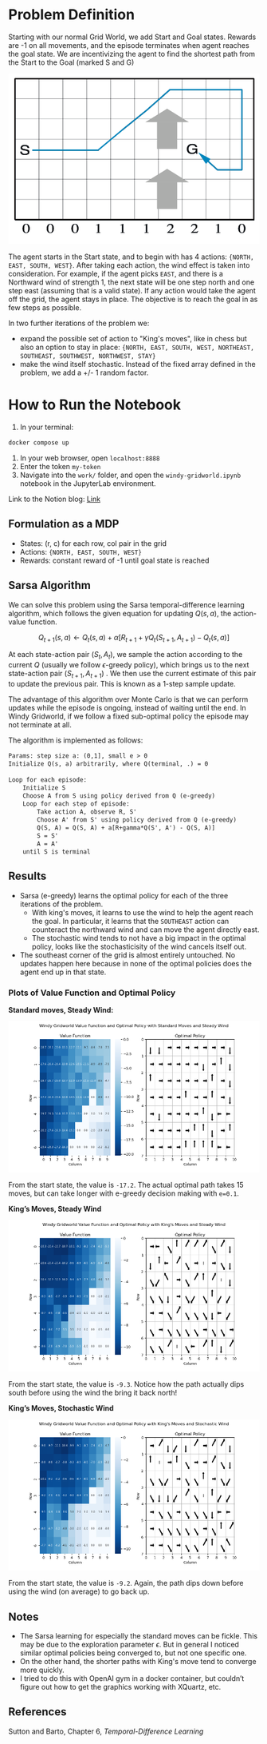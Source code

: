 # Problem Definition

Starting with our normal Grid World, we add Start and Goal states. Rewards are -1 on all movements, and the episode terminates when agent reaches the goal state. We are incentivizing the agent to find the shortest path from the Start to the Goal (marked S and G)

![windy-gridworld.png](windy-gridworld.png)

The agent starts in the Start state, and to begin with has 4 actions: `{NORTH, EAST, SOUTH, WEST}`. After taking each action, the wind effect is taken into consideration. For example, if the agent picks `EAST`, and there is a Northward wind of strength 1, the next state will be one step north and one step east (assuming that is a valid state). If any action would take the agent off the grid, the agent stays in place. The objective is to reach the goal in as few steps as possible.

In two further iterations of the problem we:

- expand the possible set of action to "King's moves", like in chess but also an option to stay in place: `{NORTH, EAST, SOUTH, WEST, NORTHEAST, SOUTHEAST, SOUTHWEST, NORTHWEST, STAY}`
- make the wind itself stochastic. Instead of the fixed array defined in the problem, we add a +/- 1 random factor.

# How to Run the Notebook

1. In your terminal:

```nasm
docker compose up
```

1. In your web browser, open `localhost:8888` 
2. Enter the token `my-token` 
3. Navigate into the `work/` folder, and open the `windy-gridworld.ipynb` notebook in the JupyterLab environment. 

Link to the Notion blog: [Link](https://harmless-resistance-e28.notion.site/Windy-Gridworld-1434b68d0c408064a8e4f7471c7577e9)


## Formulation as a MDP

- States: (r, c) for each row, col pair in the grid
- Actions: `{NORTH, EAST, SOUTH, WEST}`
- Rewards: constant reward of -1 until goal state is reached

## Sarsa Algorithm

We can solve this problem using the Sarsa temporal-difference learning algorithm, which follows the given equation for updating $Q(s, a)$, the action-value function.

$$
Q_{t+1}(s, a) \leftarrow Q_t(s, a) + \alpha [R_{t+1} + \gamma Q_t(S_{t+1}, A_{t+1}) - Q_t(s, a)]
$$

At each state-action pair $(S_t, A_t)$, we sample the action according to the current $Q$ (usually we follow $\epsilon$-greedy policy), which brings us to the next state-action pair $(S_{t+1}, A_{t+1})$ . We then use the current estimate of this pair to update the previous pair. This is known as a 1-step sample update.

The advantage of this algorithm over Monte Carlo is that we can perform updates while the episode is ongoing, instead of waiting until the end. In Windy Gridworld, if we follow a fixed sub-optimal policy the episode may not terminate at all.

The algorithm is implemented as follows:

```
Params: step size a: (0,1], small e > 0
Initialize Q(s, a) arbitrarily, where Q(terminal, .) = 0

Loop for each episode:
    Initialize S
    Choose A from S using policy derived from Q (e-greedy)
    Loop for each step of episode:
        Take action A, observe R, S'
        Choose A' from S' using policy derived from Q (e-greedy)
        Q(S, A) = Q(S, A) + a[R+gamma*Q(S', A') - Q(S, A)]
        S = S'
        A = A'
    until S is terminal

```

## Results

- Sarsa (e-greedy) learns the optimal policy for each of the three iterations of the problem.
    - With king's moves, it learns to use the wind to help the agent reach the goal. In particular, it learns that the `SOUTHEAST` action can counteract the northward wind and can move the agent directly east.
    - The stochastic wind tends to not have a big impact in the optimal policy, looks like the stochasticisity of the wind cancels itself out.
- The southeast corner of the grid is almost entirely untouched. No updates happen here because in none of the optimal policies does the agent end up in that state.

### Plots of Value Function and Optimal Policy

**Standard moves, Steady Wind:**

![standard-steady.png](standard-steady.png)

From the start state, the value is `-17.2`. The actual optimal path takes 15 moves, but can take longer with e-greedy decision making with `e=0.1`.

**King’s Moves, Steady Wind**

![kings-steady.png](kings-steady.png)

From the start state, the value is `-9.3`. Notice how the path actually dips south before using the wind the bring it back north!

**King’s Moves, Stochastic Wind**

![kings-stochastic.png](kings-stochastic.png)

From the start state, the value is `-9.2`. Again, the path dips down before using the wind (on average) to go back up.

## Notes

- The Sarsa learning for especially the standard moves can be fickle. This may be due to the exploration parameter $\epsilon$. But in general I noticed similar optimal policies being converged to, but not one specific one.
- On the other hand, the shorter paths with King's move tend to converge more quickly.
- I tried to do this with OpenAI gym in a docker container, but couldn’t figure out how to get the graphics working with XQuartz, etc.

## References
Sutton and Barto, Chapter 6, *Temporal-Difference Learning*